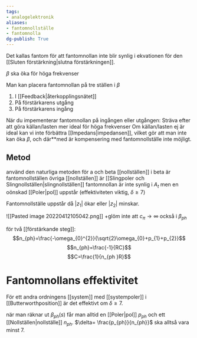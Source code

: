 ```yaml
---
tags: 
- analogelektronik
aliases: 
- fantomnollställe
- fantomnolla
dg-publish: True
---
```

Det kallas fantom för att fantomnollan inte blir synlig i ekvationen för den [[Sluten förstärkning|slutna förstärkningen]]. 

$\beta$  ska öka för höga frekvenser

Man kan placera fantomnollan på tre ställen i $\beta$
1. I [[Feedback|återkopplingsnätet]]
2. På förstärkarens utgång
3. På förstärkarens ingång

När du impementerar fantomnollan på ingången eller utgången:
	Sträva efter att göra källan/lasten mer ideal för höga frekvenser
Om källan/lasten ej är ideal kan vi inte förbättra [[Impedans|impedansen]], vilket gör att man inte kan öka $\beta$, och där**med är kompensering med fantomnollställe inte möjligt.

## Metod
använd den naturliga metoden för a och beta
[[nollställen]] i beta är fantomnollställen 
övriga [[nollställen]] är [[Slingpoler och Slingnollställen|slingnollställen]] 
fantomnollan är inte synlig i $A_{t}$ men en oönskad [[Poler|pol]] uppstår (effektiviteten viktig, $\delta\geq7$)

Fantomnollställe uppstår då $|z_{1}|$ ökar eller $|z_{2}|$ minskar.

![[Pasted image 20220412105042.png]]
+glöm inte att $c_{\pi}\rightarrow \infty$ också i $\beta_{ph}$

för två [[förstärkande steg]]:
$$n_{ph}=\frac{-\omega_{0}^{2}}{\sqrt{2}\omega_{0}+p_{1}+p_{2}}$$
$$n_{ph}=\frac{-1}{RC}$$
$$C=\frac{1}{n_{ph }R}$$


# Fantomnollans effektivitet
För ett andra ordningens [[system]] med [[systempoler]] i [[Butterworthposition]] är det effektivt om $\delta\geq7$. 

när man räknar ut $\beta_{ph }(s)$ får man alltid en [[Poler|pol]] $p_{ph }$ och ett [[Nollställen|nollställe]] $n_{ph }$. $\delta= \frac{p_{ph}}{n_{ph}}$ ska alltså vara minst 7.